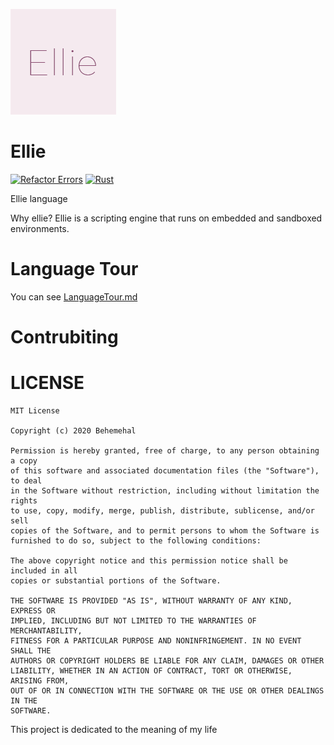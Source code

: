 ![icon](./picture/TextIcon/EllieTextIcon@0,33x.png)
# Ellie
[![Refactor Errors](https://github.com/behemehal/Ellie-Language/actions/workflows/refactor.yml/badge.svg)](https://github.com/behemehal/Ellie-Language/actions/workflows/refactor.yml) [![Rust](https://github.com/behemehal/Ellie-Language/actions/workflows/rust.yml/badge.svg)](https://github.com/behemehal/Ellie-Language/actions/workflows/rust.yml)

Ellie language

Why ellie? Ellie is a scripting engine that runs on embedded and sandboxed environments.

# Language Tour
You can see [LanguageTour.md](./LanguageTour.md)

# Contrubiting

# LICENSE

```
MIT License

Copyright (c) 2020 Behemehal

Permission is hereby granted, free of charge, to any person obtaining a copy
of this software and associated documentation files (the "Software"), to deal
in the Software without restriction, including without limitation the rights
to use, copy, modify, merge, publish, distribute, sublicense, and/or sell
copies of the Software, and to permit persons to whom the Software is
furnished to do so, subject to the following conditions:

The above copyright notice and this permission notice shall be included in all
copies or substantial portions of the Software.

THE SOFTWARE IS PROVIDED "AS IS", WITHOUT WARRANTY OF ANY KIND, EXPRESS OR
IMPLIED, INCLUDING BUT NOT LIMITED TO THE WARRANTIES OF MERCHANTABILITY,
FITNESS FOR A PARTICULAR PURPOSE AND NONINFRINGEMENT. IN NO EVENT SHALL THE
AUTHORS OR COPYRIGHT HOLDERS BE LIABLE FOR ANY CLAIM, DAMAGES OR OTHER
LIABILITY, WHETHER IN AN ACTION OF CONTRACT, TORT OR OTHERWISE, ARISING FROM,
OUT OF OR IN CONNECTION WITH THE SOFTWARE OR THE USE OR OTHER DEALINGS IN THE
SOFTWARE.
```
This project is dedicated to the meaning of my life 
